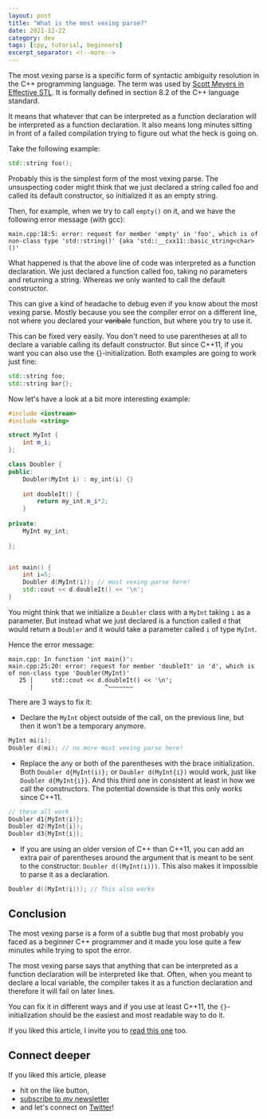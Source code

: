 ```yaml
---
layout: post
title: "What is the most vexing parse?"
date: 2021-12-22
category: dev
tags: [cpp, tutorial, beginners]
excerpt_separator: <!--more-->
---
```

The most vexing parse is a specific form of syntactic ambiguity resolution in the C++ programming language. The term was used by [Scott Meyers in Effective STL](https://www.sandordargo.com/blog/2020/08/26/effective-stl). It is formally defined in section 8.2 of the C++ language standard.
<!--more-->
It means that whatever that can be interpreted as a function declaration will be interpreted as a function declaration. It also means long minutes sitting in front of a failed compilation trying to figure out what the heck is going on.

Take the following example:

```cpp
std::string foo();
```

Probably this is the simplest form of the most vexing parse. The unsuspecting coder might think that we just declared a string called foo and called its default constructor, so initialized it as an empty string.

Then, for example, when we try to call `empty()` on it, and we have the following error message (with gcc):
```
main.cpp:18:5: error: request for member 'empty' in 'foo', which is of non-class type 'std::string()' {aka 'std::__cxx11::basic_string<char>()'
```
What happened is that the above line of code was interpreted as a function declaration. We just declared a function called foo, taking no parameters and returning a string. Whereas we only wanted to call the default constructor.

This can give a kind of headache to debug even if you know about the most vexing parse. Mostly because you see the compiler error on a different line, not where you declared your ~~varibale~~ function, but where you try to use it.

This can be fixed very easily. You don't need to use parentheses at all to declare a variable calling its default constructor. But since C++11, if you want you can also use the {}-initialization. Both examples are going to work just fine:

```cpp
std::string foo;
std::string bar{};
```

Now let's have a look at a bit more interesting example:

```cpp
#include <iostream>
#include <string>

struct MyInt {
    int m_i;
};

class Doubler {
public:
    Doubler(MyInt i) : my_int(i) {}
    
    int doubleIt() {
        return my_int.m_i*2;
    }
    
private:
    MyInt my_int;
    
};


int main() {
    int i=5;
    Doubler d(MyInt(i)); // most vexing parse here!
    std::cout << d.doubleIt() << '\n';
}
```

You might think that we initialize a `Doubler` class with a `MyInt` taking `i` as a parameter. But instead what we just declared is a function called `d` that would return a `Doubler` and it would take a parameter called `i` of type `MyInt`.

Hence the error message:

```
main.cpp: In function 'int main()':
main.cpp:25:20: error: request for member 'doubleIt' in 'd', which is of non-class type 'Doubler(MyInt)'
   25 |     std::cout << d.doubleIt() << '\n';
      |                    ^~~~~~~~
```

There are 3 ways to fix it:

- Declare the `MyInt` object outside of the call, on the previous line, but then it won't be a temporary anymore.

```cpp
MyInt mi(i);
Doubler d(mi); // no more most vexing parse here!
```

- Replace the any or both of the parentheses with the brace initialization. Both `Doubler d{MyInt(i)};` or `Doubler d(MyInt{i})` would work, just like `Doubler d{MyInt{i}}`. And this third one in consistent at least in how we call the constructors. The potential downside is that this only works since C++11.
```cpp
// these all work
Doubler d1{MyInt(i)};
Doubler d2(MyInt{i});   
Doubler d3{MyInt{i}};
```

- If you are using an older version of C++ than C++11, you can add an extra pair of parentheses around the argument that is meant to be sent to the constructor: `Doubler d((MyInt(i)))`. This also makes it impossible to parse it as a declaration.

```cpp
Doubler d((MyInt(i))); // This also works
```

## Conclusion

The most vexing parse is a form of a subtle bug that most probably you faced as a beginner C++ programmer and it made you lose quite a few minutes while trying to spot the error.

The most vexing parse says that anything that can be interpreted as a function declaration will be interpreted like that. Often, when you meant to declare a local variable, the compiler takes it as a function declaration and therefore it will fail on later lines.

You can fix it in different ways and if you use at least C++11, the `{}`-initialization should be the easiest and most readable way to do it.

If you liked this article, I invite you to [read this one](https://www.sandordargo.com/blog/2019/11/27/does-this-string-declaration-compile) too.

## Connect deeper

If you liked this article, please 
- hit on the like button,  
- [subscribe to my newsletter](http://eepurl.com/gvcv1j) 
- and let's connect on [Twitter](https://twitter.com/SandorDargo)!

